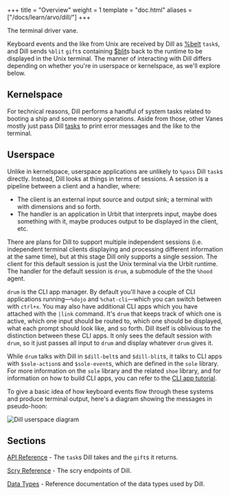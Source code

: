 +++
title = "Overview"
weight = 1
template = "doc.html"
aliases = ["/docs/learn/arvo/dill/"]
+++

The terminal driver vane.

Keyboard events and the like from Unix are received by Dill as [%belt](/docs/arvo/dill/tasks#belt) `task`s, and Dill sends `%blit` `gift`s containing [$blit](/docs/arvo/dill/data-types#blit)s back to the runtime to be displayed in the Unix terminal. The manner of interacting with Dill differs depending on whether you're in userspace or kernelspace, as we'll explore below.

## Kernelspace

For technical reasons, Dill performs a handful of system tasks related to booting a ship and some memory operations. Aside from those, other Vanes mostly just pass Dill [tasks](/docs/arvo/dill/tasks) to print error messages and the like to the terminal.

## Userspace

Unlike in kernelspace, userspace applications are unlikely to `%pass` Dill `task`s directly. Instead, Dill looks at things in terms of sessions. A session is a pipeline between a client and a handler, where:

- The client is an external input source and output sink; a terminal with with dimensions and so forth.
- The handler is an application in Urbit that interprets input, maybe does something with it, maybe produces output to be displayed in the client, etc.

There are plans for Dill to support multiple independent sessions (i.e. independent terminal clients displaying and processing different information at the same time), but at this stage Dill only supports a single session. The client for this default session is just the Unix terminal via the Urbit runtime. The handler for the default session is `drum`, a submodule of the the `%hood` agent.

`drum` is the CLI app manager. By default you'll have a couple of CLI applications running—`%dojo` and `%chat-cli`—which you can switch between with `ctrl+x`. You may also have additional CLI apps which you have attached with the `|link` command. It's `drum` that keeps track of which one is active, which one input should be routed to, which one should be displayed, what each prompt should look like, and so forth. Dill itself is oblivious to the distinction between these CLI apps. It only sees the default session with `drum`, so it just passes all input to `drum` and display whatever `drum` gives it.

While `drum` talks with Dill in `$dill-belt`s and `$dill-blit`s, it talks to CLI apps with `$sole-action`s and `$sole-event`s, which are defined in the `sole` library. For more information on the `sole` library and the related `shoe` library, and for information on how to build CLI apps, you can refer to the [CLI app tutorial](/docs/hoon/guides/cli-tutorial).

To give a basic idea of how keyboard events flow through these systems and produce terminal output, here's a diagram showing the messages in pseudo-hoon:

![Dill userspace diagram](https://media.urbit.org/docs/arvo/dill/dill-userspace.svg)

## Sections

[API Reference](/docs/arvo/dill/tasks) - The `task`s Dill takes and the `gift`s it returns.

[Scry Reference](/docs/arvo/dill/scry) - The scry endpoints of Dill.

[Data Types](/docs/arvo/dill/data-types) - Reference documentation of the data types used by Dill.
